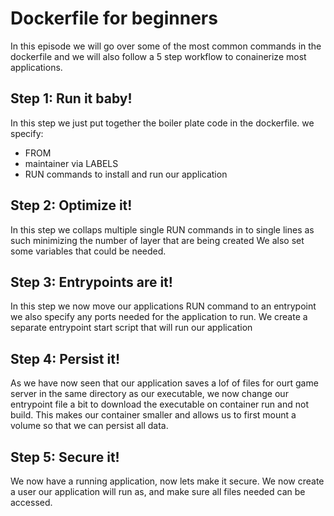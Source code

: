 # Dockerfile for beginners

In this episode we will go over some of the most common commands in the dockerfile
and we will also follow a 5 step workflow to conainerize most applications.

## Step 1: Run it baby!
In this step we just put together the boiler plate code in the dockerfile.
we specify:
* FROM
* maintainer via LABELS
* RUN commands to install and run our application

## Step 2: Optimize it!
In this step we collaps multiple single RUN commands in to single lines as such minimizing the number of layer that are being created
We also set some variables that could be needed.

## Step 3: Entrypoints are it!
In this step we now move our applications RUN command to an entrypoint
we also specify any ports needed for the application to run.
We create a separate entrypoint start script that will run our application

## Step 4: Persist it!
As we have now seen that our application saves a lof of files for ourt game server in the same directory as our executable, we now change our entrypoint file a bit to download the executable on container run and not build.
This makes our container smaller and allows us to first mount a volume so that we can persist all data.

## Step 5: Secure it!
We now have a running application, now lets make it secure.
We now create a user our application will run as, and make sure all files needed can be accessed.


